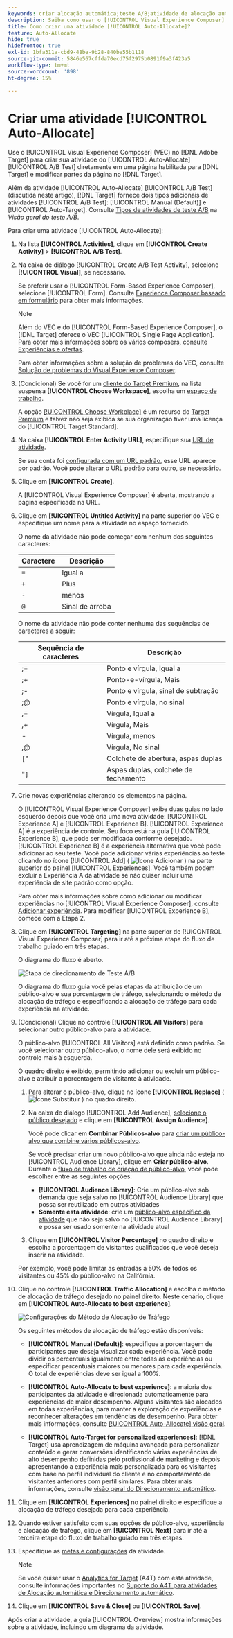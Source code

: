 ```yaml
---
keywords: criar alocação automática;teste A/B;atividade de alocação automática;nova atividade a/b;alocação automática;alocar automaticamente para a melhor experiência;alocar;alocar automaticamente
description: Saiba como usar o [!UICONTROL Visual Experience Composer] (VEC) para criar [!UICONTROL Auto-Allocate] atividades de Teste A/B.
title: Como criar uma atividade [!UICONTROL Auto-Allocate]?
feature: Auto-Allocate
hide: true
hidefromtoc: true
exl-id: 1bfa311a-cbd9-48be-9b28-840be55b1118
source-git-commit: 5846e567cffda70ecd75f2975b0891f9a3f423a5
workflow-type: tm+mt
source-wordcount: '898'
ht-degree: 15%

---
```


# Criar uma atividade [!UICONTROL Auto-Allocate]

Use o [!UICONTROL Visual Experience Composer] (VEC) no [!DNL Adobe Target] para criar sua atividade do [!UICONTROL Auto-Allocate] [!UICONTROL A/B Test] diretamente em uma página habilitada para [!DNL Target] e modificar partes da página no [!DNL Target].

Além da atividade [!UICONTROL Auto-Allocate] [!UICONTROL A/B Test] (discutida neste artigo), [!DNL Target] fornece dois tipos adicionais de atividades [!UICONTROL A/B Test]: [!UICONTROL Manual (Default)] e [!UICONTROL Auto-Target]. Consulte [Tipos de atividades de teste A/B](/help/main/c-activities/t-test-ab/test-ab.md#types) na *Visão geral do teste A/B*.

Para criar uma atividade [!UICONTROL Auto-Allocate]:

1. Na lista **[!UICONTROL Activities]**, clique em **[!UICONTROL Create Activity]** > **[!UICONTROL A/B Test]**.

1. Na caixa de diálogo [!UICONTROL Create A/B Test Activity], selecione **[!UICONTROL Visual]**, se necessário.

   Se preferir usar o [!UICONTROL Form-Based Experience Composer], selecione [!UICONTROL Form]. Consulte [Experience Composer baseado em formulário](/help/main/c-experiences/form-experience-composer.md) para obter mais informações.

   >[!NOTE]
   >
   >Além do VEC e do [!UICONTROL Form-Based Experience Composer], o [!DNL Target] oferece o VEC [!UICONTROL Single Page Application]. Para obter mais informações sobre os vários composers, consulte [Experiências e ofertas](/help/main/c-experiences/experiences.md).
   >
   >Para obter informações sobre a solução de problemas do VEC, consulte [Solução de problemas do Visual Experience Composer](/help/main/c-experiences/c-visual-experience-composer/r-troubleshoot-composer/troubleshoot-composer.md).

1. (Condicional) Se você for um [cliente do Target Premium](/help/main/c-intro/intro.md#premium), na lista suspensa **[!UICONTROL Choose Workspace]**, escolha um [espaço de trabalho](/help/main/administrating-target/c-user-management/property-channel/property-channel.md).

   A opção [[!UICONTROL Choose Workplace]](/help/main/administrating-target/c-user-management/property-channel/property-channel.md) é um recurso do [Target Premium](/help/main/c-intro/intro.md) e talvez não seja exibida se sua organização tiver uma licença do [!UICONTROL Target Standard].

1. Na caixa **[!UICONTROL Enter Activity URL]**, especifique sua [URL de atividade](/help/main/c-activities/t-test-ab/t-test-create-ab/ab-activity-url.md).

   Se sua conta foi [configurada com um URL padrão](/help/main/administrating-target/visual-experience-composer-set-up.md), esse URL aparece por padrão. Você pode alterar o URL padrão para outro, se necessário.

1. Clique em **[!UICONTROL Create]**.

   A [!UICONTROL Visual Experience Composer] é aberta, mostrando a página especificada na URL.

1. Clique em **[!UICONTROL Untitled Activity]** na parte superior do VEC e especifique um nome para a atividade no espaço fornecido.

   O nome da atividade não pode começar com nenhum dos seguintes caracteres:

   | Caractere | Descrição |
   |--- |--- |
   | `=` | Igual a |
   | `+` | Plus |
   | `-` | menos |
   | `@` | Sinal de arroba |

   O nome da atividade não pode conter nenhuma das sequências de caracteres a seguir:

   | Sequência de caracteres | Descrição |
   |--- |--- |
   | ;= | Ponto e vírgula, Igual a |
   | ;+ | Ponto-e-vírgula, Mais |
   | ;- | Ponto e vírgula, sinal de subtração |
   | ;@ | Ponto e vírgula, no sinal |
   | ,= | Vírgula, Igual a |
   | ,+ | Vírgula, Mais |
   | - | Vírgula, menos |
   | ,@ | Vírgula, No sinal |
   | `[`&quot; | Colchete de abertura, aspas duplas |
   | &quot;`]` | Aspas duplas, colchete de fechamento |

1. Crie novas experiências alterando os elementos na página.

   O [!UICONTROL Visual Experience Composer] exibe duas guias no lado esquerdo depois que você cria uma nova atividade: [!UICONTROL Experience A] e [!UICONTROL Experience B]. [!UICONTROL Experience A] é a experiência de controle. Seu foco está na guia [!UICONTROL Experience B], que pode ser modificada conforme desejado. [!UICONTROL Experience B] é a experiência alternativa que você pode adicionar ao seu teste. Você pode adicionar várias experiências ao teste clicando no ícone [!UICONTROL Add] ( ![Ícone Adicionar](/help/main/assets/icons/Add.svg) ) na parte superior do painel [!UICONTROL Experiences]. Você também podem excluir a Experiência A da atividade se não quiser incluir uma experiência de site padrão como opção.

   Para obter mais informações sobre como adicionar ou modificar experiências no [!UICONTROL Visual Experience Composer], consulte [Adicionar experiência](/help/main/c-activities/t-test-ab/t-test-create-ab/ab-add-experience.md#task_454646F2895242D3B92DC395A0CE1A00). Para modificar [!UICONTROL Experience B], comece com a Etapa 2.

1. Clique em **[!UICONTROL Targeting]** na parte superior de [!UICONTROL Visual Experience Composer] para ir até a próxima etapa do fluxo de trabalho guiado em três etapas.

   O diagrama do fluxo é aberto.

   ![Etapa de direcionamento de Teste A/B](/help/main/c-activities/t-test-ab/t-test-create-ab/assets/ab_flow-new-ui.png)

   O diagrama do fluxo guia você pelas etapas da atribuição de um público-alvo e sua porcentagem de tráfego, selecionando o método de alocação de tráfego e especificando a alocação de tráfego para cada experiência na atividade.

1. (Condicional) Clique no controle **[!UICONTROL All Visitors]** para selecionar outro público-alvo para a atividade.

   O público-alvo [!UICONTROL All Visitors] está definido como padrão. Se você selecionar outro público-alvo, o nome dele será exibido no controle mais à esquerda.

   O quadro direito é exibido, permitindo adicionar ou excluir um público-alvo e atribuir a porcentagem de visitante à atividade.

   1. Para alterar o público-alvo, clique no ícone **[!UICONTROL Replace]** ( ![Ícone Substituir](/help/main/assets/icons/Retweet.svg) ) no quadro direito.
   1. Na caixa de diálogo [!UICONTROL Add Audience], [selecione o público desejado](/help/main/c-activities/t-test-ab/t-test-create-ab/ab-audience.md) e clique em **[!UICONTROL Assign Audience]**.

      Você pode clicar em **Combinar Públicos-alvo** para [criar um público-alvo que combine vários públicos-alvo](/help/main/c-target/combining-multiple-audiences.md).

      Se você precisar criar um novo público-alvo que ainda não esteja no [!UICONTROL Audience Library], clique em **Criar público-alvo**. Durante o [fluxo de trabalho de criação de público-alvo](/help/main/c-target/c-audiences/audiences.md), você pode escolher entre as seguintes opções:

      * **[!UICONTROL Audience Library]**: Crie um público-alvo sob demanda que seja salvo no [!UICONTROL Audience Library] que possa ser reutilizado em outras atividades
      * **Somente esta atividade**: crie um [público-alvo específico da atividade](/help/main/c-target/creating-activity-only-audience.md) que não seja salvo no [!UICONTROL Audience Library] e possa ser usado somente na atividade atual

   1. Clique em **[!UICONTROL Visitor Percentage]** no quadro direito e escolha a porcentagem de visitantes qualificados que você deseja inserir na atividade.

   Por exemplo, você pode limitar as entradas a 50% de todos os visitantes ou 45% do público-alvo na Califórnia.

1. Clique no controle **[!UICONTROL Traffic Allocation]** e escolha o método de alocação de tráfego desejado no painel direito. Neste cenário, clique em **[!UICONTROL Auto-Allocate to best experience]**.

   ![Configurações do Método de Alocação de Tráfego](/help/main/c-activities/automated-traffic-allocation/assets/auto-allocate-to-best-exp.png)

   Os seguintes métodos de alocação de tráfego estão disponíveis:

   * **[!UICONTROL Manual (Default)]**: especifique a porcentagem de participantes que deseja visualizar cada experiência. Você pode dividir os percentuais igualmente entre todas as experiências ou especificar percentuais maiores ou menores para cada experiência. O total de experiências deve ser igual a 100%.

   * **[!UICONTROL Auto-Allocate to best experience]**: a maioria dos participantes da atividade é direcionada automaticamente para experiências de maior desempenho. Alguns visitantes são alocados em todas experiências, para manter a exploração de experiências e reconhecer alterações em tendências de desempenho. Para obter mais informações, consulte [[!UICONTROL Auto-Allocate] visão geral](/help/main/c-activities/automated-traffic-allocation/automated-traffic-allocation.md#concept_A1407678796B4C569E94CBA8A9F7F5D4).

   * **[!UICONTROL Auto-Target for personalized experiences]**: [!DNL Target] usa aprendizagem de máquina avançada para personalizar conteúdo e gerar conversões identificando várias experiências de alto desempenho definidas pelo profissional de marketing e depois apresentando a experiência mais personalizada para os visitantes com base no perfil individual do cliente e no comportamento de visitantes anteriores com perfil similares. Para obter mais informações, consulte [visão geral do Direcionamento automático](/help/main/c-activities/auto-target/auto-target-to-optimize.md).

1. Clique em **[!UICONTROL Experiences]** no painel direito e especifique a alocação de tráfego desejada para cada experiência.

1. Quando estiver satisfeito com suas opções de público-alvo, experiência e alocação de tráfego, clique em **[!UICONTROL Next]** para ir até a terceira etapa do fluxo de trabalho guiado em três etapas.

1. Especifique as [metas e configurações](/help/main/c-activities/t-test-ab/t-test-create-ab/ab-goals-and-settings.md) da atividade.

   >[!NOTE]
   >
   >Se você quiser usar o [Analytics for Target](/help/main/c-integrating-target-with-mac/a4t/a4t.md) (A4T) com esta atividade, consulte informações importantes no [Suporte do A4T para atividades de Alocação automática e Direcionamento automático](/help/main/c-integrating-target-with-mac/a4t/a4t-at-aa.md).

1. Clique em **[!UICONTROL Save & Close]** ou **[!UICONTROL Save]**.

Após criar a atividade, a guia [!UICONTROL Overview] mostra informações sobre a atividade, incluindo um diagrama da atividade.

